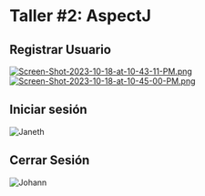 # Taller #2: AspectJ

## Registrar Usuario
[![Screen-Shot-2023-10-18-at-10-43-11-PM.png](https://i.postimg.cc/hvbm6N1j/Screen-Shot-2023-10-18-at-10-43-11-PM.png)](https://postimg.cc/sGx1Z68d)
[![Screen-Shot-2023-10-18-at-10-45-00-PM.png](https://i.postimg.cc/L5NXzSVz/Screen-Shot-2023-10-18-at-10-45-00-PM.png)](https://postimg.cc/2LLrDPM6)

## Iniciar sesión 
![Janeth](https://github.com/emilybibi04/Taller2_AspectJ/assets/127567902/6f482f33-d3a0-4523-a004-3dc9a7241616)

## Cerrar Sesión
![Johann](https://github.com/emilybibi04/Taller2_AspectJ/assets/139030531/8cdcb603-6aa0-4812-9afc-19d4e76a5759)
